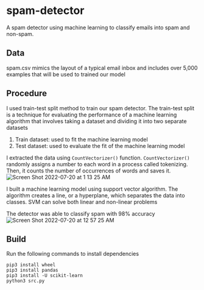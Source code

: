 # spam-detector
A spam detector using machine learning to classify emails into spam and non-spam.

## Data
spam.csv mimics the layout of a typical email inbox and includes over 5,000 examples that will be used to trained our model

## Procedure
I used train-test split method to train our spam detector. The train-test split is a technique for evaluating the performance of a machine learning algorithm that involves taking a dataset and dividing it into two separate datasets
1. Train dataset: used to fit the machine learning model
2. Test dataset: used to evaluate the fit of the machine learning model

I extracted the data using ```CountVectorizer()``` function. ```CountVectorizer()``` randomly assigns a number to each word in a process called tokenizing. Then, it counts the number of occurrences of words and saves it.
![Screen Shot 2022-07-20 at 1 13 25 AM](https://user-images.githubusercontent.com/90353674/179902009-f467c468-5165-4975-b135-21b7faeead04.png)

I built a machine learning model using support vector algorithm. The algorithm creates a line, or a hyperplane, which separates the data into classes. SVM can solve both linear and non-linear problems

The detector was able to classify spam with 98% accuracy
![Screen Shot 2022-07-20 at 12 57 25 AM](https://user-images.githubusercontent.com/90353674/179902376-94f2577e-f73a-4fc1-89e1-f3036f38b239.png)

## Build
Run the following commands to install dependencies
```
pip3 install wheel
pip3 install pandas
pip3 install -U scikit-learn
python3 src.py
```



